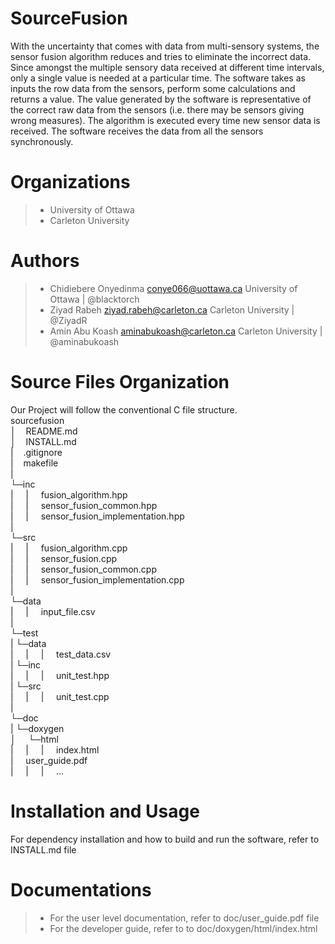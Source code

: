# SourceFusion
With the uncertainty that comes with data from multi-sensory systems, the sensor fusion algorithm reduces and tries to eliminate the incorrect data. Since amongst the multiple sensory data received at different time intervals, only a single value is needed at a particular time.
The software takes as inputs the row data from the sensors, perform some calculations and returns a value. The value generated by the software is representative of the correct raw data from the sensors (i.e. there may be sensors giving wrong measures). The algorithm is executed every time new
sensor data is received. The software receives the data from all the sensors synchronously.

# Organizations
> - University of Ottawa
> - Carleton University

# Authors
> - Chidiebere Onyedinma <conye066@uottawa.ca> University of Ottawa | @blacktorch
> - Ziyad Rabeh <ziyad.rabeh@carleton.ca> Carleton University | @ZiyadR
> - Amin Abu Koash <aminabukoash@carleton.ca> Carleton University | @aminabukoash

# Source Files Organization
Our Project will follow the conventional C file structure.<br>
sourcefusion<br>
│&nbsp;&nbsp;&nbsp;&nbsp;README.md<br>
│&nbsp;&nbsp;&nbsp;&nbsp;INSTALL.md<br>
|&nbsp;&nbsp;&nbsp;&nbsp;.gitignore<br>
|&nbsp;&nbsp;&nbsp;&nbsp;makefile<br>
|<br>
└─inc<br>
|&nbsp;&nbsp;&nbsp;&nbsp;   |&nbsp;&nbsp;&nbsp;&nbsp;   fusion_algorithm.hpp<br>
|&nbsp;&nbsp;&nbsp;&nbsp;   |&nbsp;&nbsp;&nbsp;&nbsp;   sensor_fusion_common.hpp<br>
|&nbsp;&nbsp;&nbsp;&nbsp;   |&nbsp;&nbsp;&nbsp;&nbsp;   sensor_fusion_implementation.hpp<br>
|<br>
└─src<br>
|&nbsp;&nbsp;&nbsp;&nbsp;   |&nbsp;&nbsp;&nbsp;&nbsp;   fusion_algorithm.cpp<br>
|&nbsp;&nbsp;&nbsp;&nbsp;   |&nbsp;&nbsp;&nbsp;&nbsp;   sensor_fusion.cpp<br>
|&nbsp;&nbsp;&nbsp;&nbsp;   |&nbsp;&nbsp;&nbsp;&nbsp;   sensor_fusion_common.cpp<br>
|&nbsp;&nbsp;&nbsp;&nbsp;   |&nbsp;&nbsp;&nbsp;&nbsp;   sensor_fusion_implementation.cpp<br>
|<br>
└─data<br>
|&nbsp;&nbsp;&nbsp;&nbsp;   |&nbsp;&nbsp;&nbsp;&nbsp;   input_file.csv<br>
|<br>
└─test<br>
|	└─data<br>
|&nbsp;&nbsp;&nbsp;&nbsp;	|&nbsp;&nbsp;&nbsp;&nbsp;	|&nbsp;&nbsp;&nbsp;&nbsp; test_data.csv<br>
|   └─inc<br>
|&nbsp;&nbsp;&nbsp;&nbsp;	|&nbsp;&nbsp;&nbsp;&nbsp;	|&nbsp;&nbsp;&nbsp;&nbsp; unit_test.hpp<br>
|   └─src<br>
|&nbsp;&nbsp;&nbsp;&nbsp;	|&nbsp;&nbsp;&nbsp;&nbsp;	|&nbsp;&nbsp;&nbsp;&nbsp; unit_test.cpp<br>
|<br>
└─doc<br>
|	└─doxygen<br>
│&nbsp;&nbsp;&nbsp;&nbsp;   └─html<br>
|&nbsp;&nbsp;&nbsp;&nbsp;   |&nbsp;&nbsp;&nbsp;&nbsp;   |&nbsp;&nbsp;&nbsp;&nbsp;	index.html<br>
|&nbsp;&nbsp;&nbsp;&nbsp;   user_guide.pdf<br>
|&nbsp;&nbsp;&nbsp;&nbsp;	|&nbsp;&nbsp;&nbsp;&nbsp;	|&nbsp;&nbsp;&nbsp;&nbsp;	...<br>


# Installation and Usage
For dependency installation and how to build and run the software, refer to INSTALL.md file

# Documentations
> - For the user level documentation, refer to doc/user_guide.pdf file
> - For the developer guide, refer to to doc/doxygen/html/index.html
